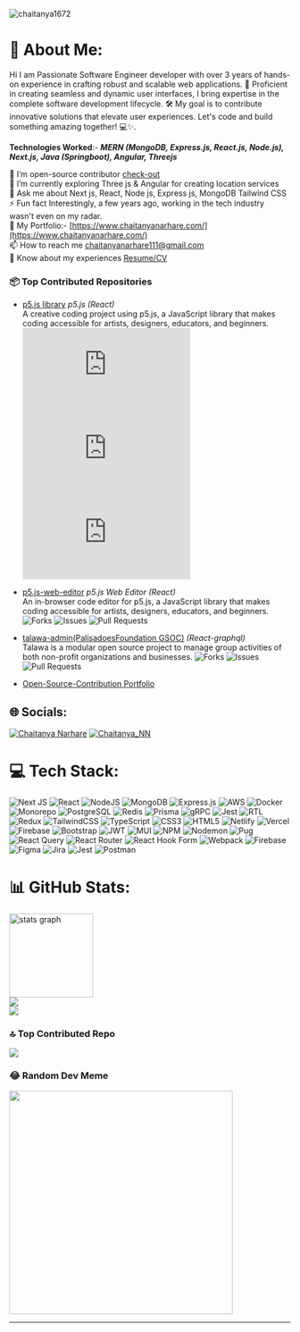 <p align="left"> <img src="https://komarev.com/ghpvc/?username=chaitanya1672&label=Profile%20views&color=0e75b6&style=flat" alt="chaitanya1672" /> </p>

# 💫 About Me:
Hi I am Passionate Software Engineer developer with over 3 years of hands-on experience in crafting robust and scalable web applications. 🚀 Proficient in creating seamless and dynamic user interfaces, I bring expertise in the complete software development lifecycle. 🛠️ My goal is to contribute innovative solutions that elevate user experiences. Let's code and build something amazing together! 💻✨. <br>

**Technologies Worked**:- ***MERN (MongoDB, Express.js, React.js, Node.js), Next.js, Java (Springboot), Angular, Threejs***

👯 I’m open-source contributor [check-out](https://chaitanya-portfolio-next.vercel.app/open-source)<br>🌱 I’m currently exploring Three js & Angular for creating location services<br>💬 Ask me about Next js, React, Node js, Express js, MongoDB Tailwind CSS<br>⚡ Fun fact Interestingly, a few years ago, working in the tech industry wasn't even on my radar.<br>
📁 My Portfolio:- [https://www.chaitanyanarhare.com/](https://www.chaitanyanarhare.com/) <br> 📫 How to reach me chaitanyanarhare111@gmail.com<br>📄 Know about my experiences [Resume/CV](https://flowcv.com/resume/dknft98k3a)<br>

### 📦 Top Contributed Repositories

- [p5.js library](https://github.com/processing/p5.js) *p5.js (React)*    
A creative coding project using p5.js, a JavaScript library that makes coding accessible for artists, designers, educators, and beginners.
![Forks](https://img.shields.io/github/forks/processing/p5.js) ![Issues](https://img.shields.io/github/issues/processing/p5.js) ![Pull Requests](https://img.shields.io/github/issues-pr/processing/p5.js)

- [p5.js-web-editor](https://github.com/processing/p5.js-web-editor) *p5.js Web Editor (React)*    
  An in-browser code editor for p5.js, a JavaScript library that makes coding accessible for artists, designers, educators, and beginners.
  ![Forks](https://img.shields.io/github/forks/processing/p5.js-web-editor) ![Issues](https://img.shields.io/github/issues/processing/p5.js-web-editor) ![Pull Requests](https://img.shields.io/github/issues-pr/processing/p5.js-web-editor)

- [talawa-admin(PalisadoesFoundation GSOC)](https://github.com/processing/p5.js) *(React-graphql)*    
Talawa is a modular open source project to manage group activities of both non-profit organizations and businesses.
![Forks](https://img.shields.io/github/forks/PalisadoesFoundation/talawa-admin) ![Issues](https://img.shields.io/github/issues/PalisadoesFoundation/talawa-admin) ![Pull Requests](https://img.shields.io/github/issues-pr/PalisadoesFoundation/talawa-admin)

- [Open-Source-Contribution Portfolio](https://chaitanya-portfolio-next.vercel.app/open-source) 

## 🌐 Socials:
[![Chaitanya Narhare](https://img.shields.io/badge/LinkedIn-%230077B5.svg?logo=linkedin&logoColor=white)](https://www.linkedin.com/in/chaitanya-narhare/) 
[![Chaitanya_NN](https://img.shields.io/badge/X-black.svg?logo=X&logoColor=white)](https://x.com/Chaitanya_NN) 

# 💻 Tech Stack:
![Next JS](https://img.shields.io/badge/Next-black?style=for-the-badge&logo=next.js&logoColor=white) ![React](https://img.shields.io/badge/react-%2320232a.svg?style=for-the-badge&logo=react&logoColor=%2361DAFB) ![NodeJS](https://img.shields.io/badge/node.js-6DA55F?style=for-the-badge&logo=node.js&logoColor=white) ![MongoDB](https://img.shields.io/badge/MongoDB-%234ea94b.svg?style=for-the-badge&logo=mongodb&logoColor=white) ![Express.js](https://img.shields.io/badge/express.js-%23404d59.svg?style=for-the-badge&logo=express&logoColor=%2361DAFB) ![AWS](https://img.shields.io/badge/Amazon_AWS-%23232F3E.svg?style=for-the-badge&logo=amazon-aws&logoColor=white) ![Docker](https://img.shields.io/badge/Docker-2496ED?style=for-the-badge&logo=docker&logoColor=white) ![Monorepo](https://img.shields.io/badge/Monorepo-%23007396.svg?style=for-the-badge) ![PostgreSQL](https://img.shields.io/badge/PostgreSQL-%23316192.svg?style=for-the-badge&logo=postgresql&logoColor=white) ![Redis](https://img.shields.io/badge/Redis-%23DD0031.svg?style=for-the-badge&logo=redis&logoColor=white) ![Prisma](https://img.shields.io/badge/Prisma-2D3748?style=for-the-badge&logo=prisma&logoColor=white) ![gRPC](https://img.shields.io/badge/gRPC-4285F4?style=for-the-badge&logo=grpc&logoColor=white) ![Jest](https://img.shields.io/badge/-jest-%23C21325?style=for-the-badge&logo=jest&logoColor=white) ![RTL](https://img.shields.io/badge/Testing%20Library-E33332?style=for-the-badge&logo=testing-library&logoColor=white) ![Redux](https://img.shields.io/badge/redux-%23593d88.svg?style=for-the-badge&logo=redux&logoColor=white) ![TailwindCSS](https://img.shields.io/badge/tailwindcss-%2338B2AC.svg?style=for-the-badge&logo=tailwind-css&logoColor=white) ![TypeScript](https://img.shields.io/badge/typescript-%23007ACC.svg?style=for-the-badge&logo=typescript&logoColor=white) ![CSS3](https://img.shields.io/badge/css3-%231572B6.svg?style=for-the-badge&logo=css3&logoColor=white) ![HTML5](https://img.shields.io/badge/html5-%23E34F26.svg?style=for-the-badge&logo=html5&logoColor=white) ![Netlify](https://img.shields.io/badge/netlify-%23000000.svg?style=for-the-badge&logo=netlify&logoColor=#00C7B7) ![Vercel](https://img.shields.io/badge/vercel-%23000000.svg?style=for-the-badge&logo=vercel&logoColor=white) ![Firebase](https://img.shields.io/badge/firebase-%23039BE5.svg?style=for-the-badge&logo=firebase) ![Bootstrap](https://img.shields.io/badge/bootstrap-%238511FA.svg?style=for-the-badge&logo=bootstrap&logoColor=white) ![JWT](https://img.shields.io/badge/JWT-black?style=for-the-badge&logo=JSON%20web%20tokens) ![MUI](https://img.shields.io/badge/MUI-%230081CB.svg?style=for-the-badge&logo=mui&logoColor=white) ![NPM](https://img.shields.io/badge/NPM-%23CB3837.svg?style=for-the-badge&logo=npm&logoColor=white) ![Nodemon](https://img.shields.io/badge/NODEMON-%23323330.svg?style=for-the-badge&logo=nodemon&logoColor=%BBDEAD) ![Pug](https://img.shields.io/badge/Pug-FFF?style=for-the-badge&logo=pug&logoColor=A86454) ![React Query](https://img.shields.io/badge/-React%20Query-FF4154?style=for-the-badge&logo=react%20query&logoColor=white) ![React Router](https://img.shields.io/badge/React_Router-CA4245?style=for-the-badge&logo=react-router&logoColor=white) ![React Hook Form](https://img.shields.io/badge/React%20Hook%20Form-%23EC5990.svg?style=for-the-badge&logo=reacthookform&logoColor=white) ![Webpack](https://img.shields.io/badge/webpack-%238DD6F9.svg?style=for-the-badge&logo=webpack&logoColor=black) ![Firebase](https://img.shields.io/badge/Firebase-039BE5?style=for-the-badge&logo=Firebase&logoColor=white) ![Figma](https://img.shields.io/badge/figma-%23F24E1E.svg?style=for-the-badge&logo=figma&logoColor=white) ![Jira](https://img.shields.io/badge/jira-%230A0FFF.svg?style=for-the-badge&logo=jira&logoColor=white) ![Jest](https://img.shields.io/badge/-jest-%23C21325?style=for-the-badge&logo=jest&logoColor=white) ![Postman](https://img.shields.io/badge/Postman-FF6C37?style=for-the-badge&logo=postman&logoColor=white)
# 📊 GitHub Stats:
<img src="https://github-readme-stats.vercel.app/api?username=Chaitanya1672&hide_title=false&hide_rank=false&show_icons=true&include_all_commits=true&count_private=true&disable_animations=false&theme=dark&locale=en&hide_border=false" height="150" alt="stats graph"  /><br/>
![](https://github-readme-streak-stats.herokuapp.com/?user=Chaitanya1672&theme=dark&hide_border=false)<br/>
![](https://github-readme-stats.vercel.app/api/top-langs/?username=Chaitanya1672&theme=dark&hide_border=false&include_all_commits=true&count_private=true&layout=compact)

### 🔝 Top Contributed Repo
![](https://github-contributor-stats.vercel.app/api?username=Chaitanya1672&limit=5&theme=dark&combine_all_yearly_contributions=true)

### 😂 Random Dev Meme
<img src='https://randommeme-five.vercel.app/' style="height: 400px;"/>

---
